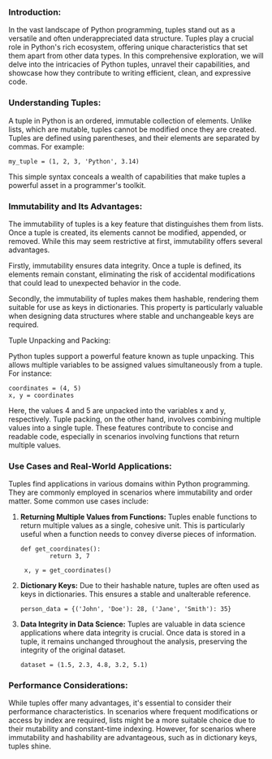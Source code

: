 
### Introduction:

In the vast landscape of Python programming, tuples stand out as a versatile and often underappreciated data structure. Tuples play a crucial role in Python's rich ecosystem, offering unique characteristics that set them apart from other data types. In this comprehensive exploration, we will delve into the intricacies of Python tuples, unravel their capabilities, and showcase how they contribute to writing efficient, clean, and expressive code.

### Understanding Tuples:

A tuple in Python is an ordered, immutable collection of elements. Unlike lists, which are mutable, tuples cannot be modified once they are created. Tuples are defined using parentheses, and their elements are separated by commas. For example:

	my_tuple = (1, 2, 3, 'Python', 3.14)

This simple syntax conceals a wealth of capabilities that make tuples a powerful asset in a programmer's toolkit.

### Immutability and Its Advantages:

The immutability of tuples is a key feature that distinguishes them from lists. Once a tuple is created, its elements cannot be modified, appended, or removed. While this may seem restrictive at first, immutability offers several advantages.

Firstly, immutability ensures data integrity. Once a tuple is defined, its elements remain constant, eliminating the risk of accidental modifications that could lead to unexpected behavior in the code.

Secondly, the immutability of tuples makes them hashable, rendering them suitable for use as keys in dictionaries. This property is particularly valuable when designing data structures where stable and unchangeable keys are required.

Tuple Unpacking and Packing:

Python tuples support a powerful feature known as tuple unpacking. This allows multiple variables to be assigned values simultaneously from a tuple. For instance:

	coordinates = (4, 5)
	x, y = coordinates

Here, the values 4 and 5 are unpacked into the variables x and y, respectively. Tuple packing, on the other hand, involves combining multiple values into a single tuple. These features contribute to concise and readable code, especially in scenarios involving functions that return multiple values.

### Use Cases and Real-World Applications:

Tuples find applications in various domains within Python programming. They are commonly employed in scenarios where immutability and order matter. Some common use cases include:

1.  **Returning Multiple Values from Functions:** Tuples enable functions to return multiple values as a single, cohesive unit. This is particularly useful when a function needs to convey diverse pieces of information.
    
		def get_coordinates():
		        return 3, 7
		        
		 x, y = get_coordinates()
		    
2.  **Dictionary Keys:** Due to their hashable nature, tuples are often used as keys in dictionaries. This ensures a stable and unalterable reference.
    
		person_data = {('John', 'Doe'): 28, ('Jane', 'Smith'): 35}
    
3.  **Data Integrity in Data Science:** Tuples are valuable in data science applications where data integrity is crucial. Once data is stored in a tuple, it remains unchanged throughout the analysis, preserving the integrity of the original dataset.
    
		dataset = (1.5, 2.3, 4.8, 3.2, 5.1)
    

### Performance Considerations:

While tuples offer many advantages, it's essential to consider their performance characteristics. In scenarios where frequent modifications or access by index are required, lists might be a more suitable choice due to their mutability and constant-time indexing. However, for scenarios where immutability and hashability are advantageous, such as in dictionary keys, tuples shine.
